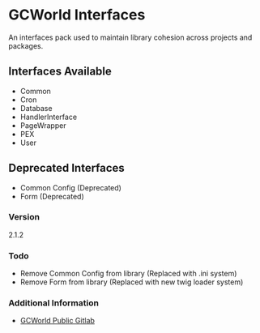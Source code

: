 # GCWorld Interfaces

An interfaces pack used to maintain library cohesion across projects and packages.

## Interfaces Available 

  - Common
  - Cron
  - Database
  - HandlerInterface
  - PageWrapper
  - PEX
  - User

## Deprecated Interfaces

  - Common Config (Deprecated)
  - Form (Deprecated)


### Version
2.1.2


### Todo

  - Remove Common Config from library (Replaced with .ini system)
  - Remove Form from library (Replaced with new twig loader system)

### Additional Information

* [GCWorld Public Gitlab](https://gitlab.konghack.com/groups/GCWorld)
